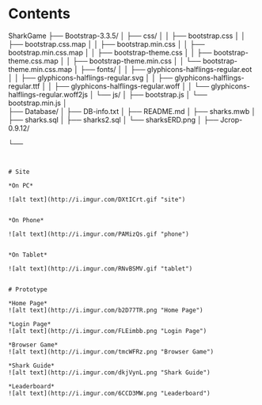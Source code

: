 # Contents

SharkGame
├── Bootstrap-3.3.5/
│   ├── css/
│   │   ├── bootstrap.css
│   │   ├── bootstrap.css.map
│   │   ├── bootstrap.min.css
│   │   ├── bootstrap.min.css.map
│   │   ├── bootstrap-theme.css
│   │   ├── bootstrap-theme.css.map
│   │   ├── bootstrap-theme.min.css
│   │   └── bootstrap-theme.min.css.map
│   ├── fonts/
│   │   ├── glyphicons-halflings-regular.eot
│   │   ├── glyphicons-halflings-regular.svg
│   │   ├── glyphicons-halflings-regular.ttf
│   │   ├── glyphicons-halflings-regular.woff
│   │   └── glyphicons-halflings-regular.woff2js
│   └── js/
│       ├── bootstrap.js
│       └── bootstrap.min.js
│    
├── Database/
│   ├── DB-info.txt
│   ├── README.md
│   ├── sharks.mwb
│   ├── sharks.sql
│   ├── sharks2.sql
│   └── sharksERD.png
│
├── Jcrop-0.9.12/

└── 
```


# Site

*On PC*

![alt text](http://i.imgur.com/DXtICrt.gif "site")


*On Phone*

![alt text](http://i.imgur.com/PAMizQs.gif "phone")


*On Tablet*

![alt text](http://i.imgur.com/RNvBSMV.gif "tablet")


# Prototype

*Home Page*
![alt text](http://i.imgur.com/b2D77TR.png "Home Page")

*Login Page*
![alt text](http://i.imgur.com/FLEimbb.png "Login Page")

*Browser Game*
![alt text](http://i.imgur.com/tmcWFRz.png "Browser Game")

*Shark Guide*
![alt text](http://i.imgur.com/dkjVynL.png "Shark Guide")

*Leaderboard*
![alt text](http://i.imgur.com/6CCD3MW.png "Leaderboard")
